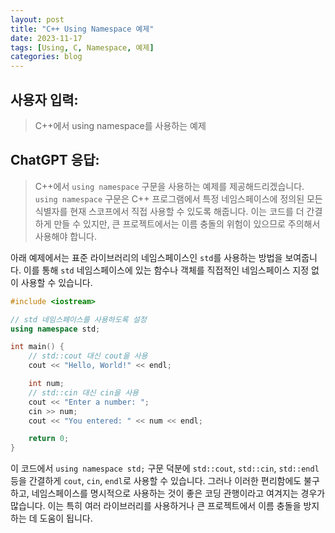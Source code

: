```yaml
---
layout: post
title: "C++ Using Namespace 예제"
date: 2023-11-17
tags: [Using, C, Namespace, 예제]
categories: blog
---
```


## 사용자 입력:
> C++에서 using namespace를 사용하는 예제

## ChatGPT 응답:
> C++에서 `using namespace` 구문을 사용하는 예제를 제공해드리겠습니다. `using namespace` 구문은 C++ 프로그램에서 특정 네임스페이스에 정의된 모든 식별자를 현재 스코프에서 직접 사용할 수 있도록 해줍니다. 이는 코드를 더 간결하게 만들 수 있지만, 큰 프로젝트에서는 이름 충돌의 위험이 있으므로 주의해서 사용해야 합니다.

아래 예제에서는 표준 라이브러리의 네임스페이스인 `std`를 사용하는 방법을 보여줍니다. 이를 통해 `std` 네임스페이스에 있는 함수나 객체를 직접적인 네임스페이스 지정 없이 사용할 수 있습니다.

```cpp
#include <iostream>

// std 네임스페이스를 사용하도록 설정
using namespace std;

int main() {
    // std::cout 대신 cout을 사용
    cout << "Hello, World!" << endl;

    int num;
    // std::cin 대신 cin을 사용
    cout << "Enter a number: ";
    cin >> num;
    cout << "You entered: " << num << endl;

    return 0;
}
```

이 코드에서 `using namespace std;` 구문 덕분에 `std::cout`, `std::cin`, `std::endl` 등을 간결하게 `cout`, `cin`, `endl`로 사용할 수 있습니다. 그러나 이러한 편리함에도 불구하고, 네임스페이스를 명시적으로 사용하는 것이 좋은 코딩 관행이라고 여겨지는 경우가 많습니다. 이는 특히 여러 라이브러리를 사용하거나 큰 프로젝트에서 이름 충돌을 방지하는 데 도움이 됩니다.

